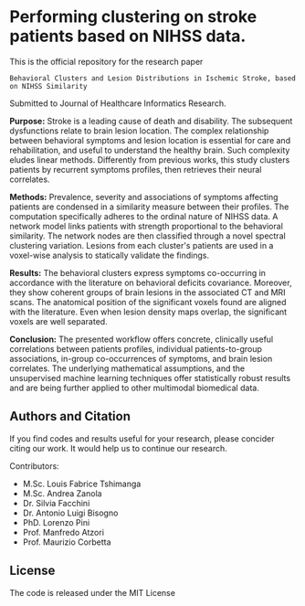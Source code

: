 # Performing clustering on stroke patients based on NIHSS data.

This is the official repository for the research paper 

    Behavioral Clusters and Lesion Distributions in Ischemic Stroke, based on NIHSS Similarity

Submitted to Journal of Healthcare Informatics Research.

**Purpose:**
Stroke is a leading cause of death and disability.
The subsequent dysfunctions relate to brain lesion location.
The complex relationship between behavioral symptoms and lesion location is essential for care and rehabilitation, and useful to understand the healthy brain.
Such complexity eludes linear methods. 
Differently from previous works, this study clusters patients by recurrent symptoms profiles, then retrieves their neural correlates.

**Methods:**
Prevalence, severity and associations of symptoms affecting patients are condensed in a similarity measure between their profiles.
The computation specifically adheres to the ordinal nature of NIHSS data.
A network model links patients with strength proportional to the behavioral similarity.
The network nodes are then classified through a novel spectral clustering variation.
Lesions from each cluster's patients are used in a voxel-wise analysis to statically validate the findings.

**Results:** 
The behavioral clusters express symptoms co-occurring in accordance with the literature on behavioral deficits covariance.
Moreover, they show coherent groups of brain lesions in the associated CT and MRI scans.
The anatomical position of the significant voxels found are aligned with the literature.
Even when lesion density maps overlap, the significant voxels are well separated.

**Conclusion:**
The presented workflow offers concrete, clinically useful correlations between patients profiles, individual patients-to-group associations, in-group co-occurrences of symptoms, and brain lesion correlates. 
The underlying mathematical assumptions, and the unsupervised machine learning techniques  offer statistically robust results and are being further applied to other multimodal biomedical data.


## Authors and Citation
If you find codes and results useful for your research,
please concider citing our work. It would help us to continue our research.


Contributors:

- M.Sc. Louis Fabrice Tshimanga
- M.Sc. Andrea Zanola
- Dr. Silvia Facchini
- Dr. Antonio Luigi Bisogno
- PhD. Lorenzo Pini
- Prof. Manfredo Atzori
- Prof. Maurizio Corbetta

## License

The code is released under the MIT License

